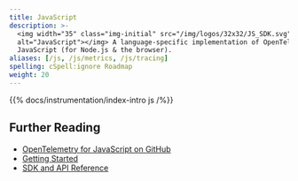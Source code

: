 ```yaml
---
title: JavaScript
description: >-
  <img width="35" class="img-initial" src="/img/logos/32x32/JS_SDK.svg"
  alt="JavaScript"></img> A language-specific implementation of OpenTelemetry in
  JavaScript (for Node.js & the browser).
aliases: [/js, /js/metrics, /js/tracing]
spelling: cSpell:ignore Roadmap
weight: 20
---
```


{{% docs/instrumentation/index-intro js /%}}

## Further Reading

- [OpenTelemetry for JavaScript on GitHub](https://github.com/open-telemetry/opentelemetry-js)
- [Getting Started](getting-started/)
- [SDK and API Reference](https://open-telemetry.github.io/opentelemetry-js)
